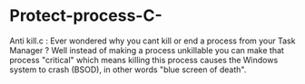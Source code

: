 # Protect-process-C-


Anti kill.c : Ever wondered why you cant kill or end a process from your Task Manager ?
Well instead of making a process unkillable you can make that process "critical" which means killing this process causes the Windows system to crash (BSOD), in other words "blue screen of death".

